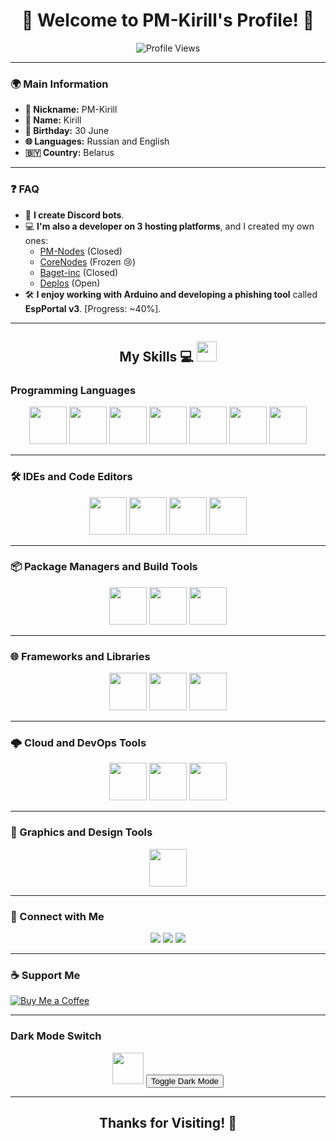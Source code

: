 <h1 align="center">🌟 Welcome to PM-Kirill's Profile! 🎉</h1>

<p align="center">
  <img src="https://komarev.com/ghpvc/?username=PM-Kirill&color=blueviolet&style=for-the-badge" alt="Profile Views"/>
</p>

---

### 🌍 Main Information
- **👤 Nickname:** PM-Kirill
- **📛 Name:** Kirill
- **🎂 Birthday:** 30 June
- **🌐 Languages:** Russian and English
- **🇧🇾 Country:** Belarus

---

### ❓ FAQ
- 🤖 **I create Discord bots**.
- 💻 **I'm also a developer on 3 hosting platforms**, and I created my own ones:
  - [PM-Nodes](https://discord.gg/QxKUVvC98Z) (Closed)
  - [CoreNodes](https://corenodes.host) (Frozen 😢)
  - [Baget-inc](https://baget-inc.online) (Closed)
  - [Deplos](https://deplos.com) (Open)
- 🛠️ **I enjoy working with Arduino and developing a phishing tool** called **EspPortal v3**. [Progress: ~40%].

---

<h2 align="center">My Skills 💻 <img src="https://media2.giphy.com/media/QssGEmpkyEOhBCb7e1/giphy.gif" width="32px"></h2>

### Programming Languages
<div align="center">
  <a href="https://pm-kirill.fun"><img src="https://go-skill-icons.vercel.app/api/icons?i=javascript" width="60" height="60"></a>
  <a href="https://pm-kirill.fun"><img src="https://go-skill-icons.vercel.app/api/icons?i=java" width="60" height="60"></a>
  <a href="https://pm-kirill.fun"><img src="https://go-skill-icons.vercel.app/api/icons?i=perl" width="60" height="60"></a>
  <a href="https://pm-kirill.fun"><img src="https://go-skill-icons.vercel.app/api/icons?i=python" width="60" height="60"></a>
  <a href="https://pm-kirill.fun"><img src="https://go-skill-icons.vercel.app/api/icons?i=rust" width="60" height="60"></a>
  <a href="https://pm-kirill.fun"><img src="https://go-skill-icons.vercel.app/api/icons?i=typescript" width="60" height="60"></a>
  <a href="https://pm-kirill.fun"><img src="https://go-skill-icons.vercel.app/api/icons?i=php" width="60" height="60"></a>
</div>

---

### 🛠 IDEs and Code Editors
<div align="center">
  <a href="https://pm-kirill.fun"><img src="https://go-skill-icons.vercel.app/api/icons?i=idea" width="60" height="60"></a>
  <a href="https://pm-kirill.fun"><img src="https://go-skill-icons.vercel.app/api/icons?i=pycharm" width="60" height="60"></a>
  <a href="https://pm-kirill.fun"><img src="https://go-skill-icons.vercel.app/api/icons?i=replit" width="60" height="60"></a>
  <a href="https://pm-kirill.fun"><img src="https://go-skill-icons.vercel.app/api/icons?i=vscode" width="60" height="60"></a>
</div>

---

### 📦 Package Managers and Build Tools
<div align="center">
  <a href="https://pm-kirill.fun"><img src="https://go-skill-icons.vercel.app/api/icons?i=npm" width="60" height="60"></a>
  <a href="https://pm-kirill.fun"><img src="https://go-skill-icons.vercel.app/api/icons?i=pnpm" width="60" height="60"></a>
  <a href="https://pm-kirill.fun"><img src="https://go-skill-icons.vercel.app/api/icons?i=yarn" width="60" height="60"></a>
</div>

---

### 🌐 Frameworks and Libraries
<div align="center">
  <a href="https://pm-kirill.fun"><img src="https://go-skill-icons.vercel.app/api/icons?i=jquery" width="60" height="60"></a>
  <a href="https://pm-kirill.fun"><img src="https://go-skill-icons.vercel.app/api/icons?i=nuxtjs" width="60" height="60"></a>
  <a href="https://pm-kirill.fun"><img src="https://go-skill-icons.vercel.app/api/icons?i=react" width="60" height="60"></a>
</div>

---

### 🌩️ Cloud and DevOps Tools
<div align="center">
  <a href="https://pm-kirill.fun"><img src="https://go-skill-icons.vercel.app/api/icons?i=azure" width="60" height="60"></a>
  <a href="https://pm-kirill.fun"><img src="https://go-skill-icons.vercel.app/api/icons?i=gcp" width="60" height="60"></a>
  <a href="https://pm-kirill.fun"><img src="https://go-skill-icons.vercel.app/api/icons?i=docker" width="60" height="60"></a>
</div>

---

### 🎨 Graphics and Design Tools
<div align="center">
  <a href="https://www.blender.org/"><img src="https://go-skill-icons.vercel.app/api/icons?i=blender" width="60" height="60"></a>
</div>

---

### 📱 Connect with Me
<div align="center">
  <a href="https://dev.to/pmkirill"><img src="https://img.shields.io/badge/Dev.to-%23000000.svg?&style=for-the-badge&logo=dev.to&logoColor=white"></a>
  <a href="https://www.youtube.com/c/pm-kirill"><img src="https://img.shields.io/badge/YouTube-FF0000.svg?&style=for-the-badge&logo=YouTube&logoColor=white"></a>
  <a href="https://discordapp.com/users/1081189420780240917/"><img src="https://img.shields.io/badge/Discord-5865F2.svg?&style=for-the-badge&logo=Discord&logoColor=white"></a>
</div>

---

### ☕ Support Me
<a href="https://www.buymeacoffee.com/PM-Kirill"><img src="https://img.shields.io/badge/Buy%20Me%20A%20Coffee-F7DF1E?logo=buymeacoffee&logoColor=white&style=for-the-badge" alt="Buy Me a Coffee"></a>

---

### Dark Mode Switch
<p align="center">
  <img src="https://media.giphy.com/media/xT1R9YuwlgC0vu62Va/giphy.gif" width="50">
  <button onclick="toggleTheme()">Toggle Dark Mode</button>
</p>

<script>
  function toggleTheme() {
    var element = document.body;
    element.classList.toggle("dark-mode");
  }
</script>

<style>
  .dark-mode {
    background-color: #121212;
    color: #ffffff;
  }
</style>

---

<h2 align="center">Thanks for Visiting! 🚀</h2>
